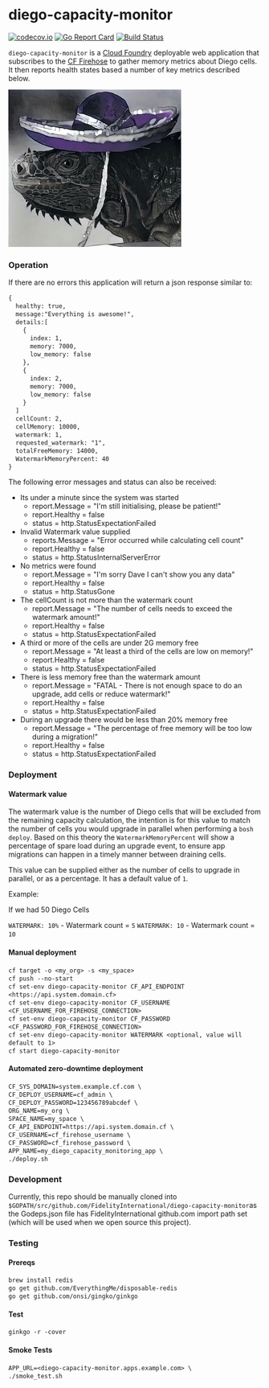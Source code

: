 # diego-capacity-monitor

[![codecov.io](https://codecov.io/github/FidelityInternational/diego-capacity-monitor/coverage.svg?branch=master)](https://codecov.io/github/FidelityInternational/diego-capacity-monitor?branch=master)
[![Go Report Card](https://goreportcard.com/badge/github.com/FidelityInternational/diego-capacity-monitor)](https://goreportcard.com/report/github.com/FidelityInternational/diego-capacity-monitor)
[![Build Status](https://travis-ci.org/FidelityInternational/diego-capacity-monitor.svg?branch=master)](https://travis-ci.org/FidelityInternational/diego-capacity-monitor)

`diego-capacity-monitor` is a [Cloud Foundry](https://www.cloudfoundry.org) deployable web application that subscribes to the [CF Firehose](https://docs.cloudfoundry.org/loggregator/architecture.html#firehose) to gather memory metrics about Diego cells. It then reports health states based a number of key metrics described below.

![Diego Monitor](diego-monitor.jpg "Diego Monitor")

### Operation

If there are no errors this application will return a json response similar to:

```
{
  healthy: true,
  message:"Everything is awesome!",
  details:[
    {
      index: 1,
      memory: 7000,
      low_memory: false
    },
    {
      index: 2,
      memory: 7000,
      low_memory: false
    }
  ]
  cellCount: 2,
  cellMemory: 10000,
  watermark: 1,
  requested_watermark: "1",
  totalFreeMemory: 14000,
  WatermarkMemoryPercent: 40
}
```

The following error messages and status can also be received:

- Its under a minute since the system was started
    - report.Message = "I'm still initialising, please be patient!"
    - report.Healthy = false
    - status = http.StatusExpectationFailed
- Invalid Watermark value supplied
    - reports.Message = "Error occurred while calculating cell count"
    - report.Healthy = false
    - status = http.StatusInternalServerError
- No metrics were found
    - report.Message = "I'm sorry Dave I can't show you any data"
    - report.Healthy = false
    - status = http.StatusGone
- The cellCount is not more than the watermark count
    - report.Message = "The number of cells needs to exceed the watermark amount!"
    - report.Healthy = false
    - status = http.StatusExpectationFailed
- A third or more of the cells are under 2G memory free
    - report.Message = "At least a third of the cells are low on memory!"
    - report.Healthy = false
    - status = http.StatusExpectationFailed
- There is less memory free than the watermark amount
    - report.Message = "FATAL - There is not enough space to do an upgrade, add cells or reduce watermark!"
    - report.Healthy = false
    - status = http.StatusExpectationFailed
- During an upgrade there would be less than 20% memory free
    - report.Message = "The percentage of free memory will be too low during a migration!"
    - report.Healthy = false
    - status = http.StatusExpectationFailed

### Deployment

#### Watermark value

The watermark value is the number of Diego cells that will be excluded from the remaining capacity calculation, the intention is for this value to match the number of cells you would upgrade in parallel when performing a `bosh deploy`. Based on this theory the `WatermarkMemoryPercent` will show a percentage of spare load during an upgrade event, to ensure app migrations can happen in a timely manner between draining cells.

This value can be supplied either as the number of cells to upgrade in parallel, or as a percentage. It has a default value of `1`.

Example:

If we had 50 Diego Cells

`WATERMARK: 10%` - Watermark count = `5`
`WATERMARK: 10` - Watermark count = `10`

#### Manual deployment

```
cf target -o <my_org> -s <my_space>
cf push --no-start
cf set-env diego-capacity-monitor CF_API_ENDPOINT <https://api.system.domain.cf>
cf set-env diego-capacity-monitor CF_USERNAME <CF_USERNAME_FOR_FIREHOSE_CONNECTION>
cf set-env diego-capacity-monitor CF_PASSWORD <CF_PASSWORD_FOR_FIREHOSE_CONNECTION>
cf set-env diego-capacity-monitor WATERMARK <optional, value will default to 1>
cf start diego-capacity-monitor
```

#### Automated zero-downtime deployment

```
CF_SYS_DOMAIN=system.example.cf.com \
CF_DEPLOY_USERNAME=cf_admin \
CF_DEPLOY_PASSWORD=123456789abcdef \
ORG_NAME=my_org \
SPACE_NAME=my_space \
CF_API_ENDPOINT=https://api.system.domain.cf \
CF_USERNAME=cf_firehose_username \
CF_PASSWORD=cf_firehose_password \
APP_NAME=my_diego_capacity_monitoring_app \
./deploy.sh
```

### Development

Currently, this repo should be manually cloned into `$GOPATH/src/github.com/FidelityInternational/diego-capacity-monitor`as the Godeps.json file has FidelityInternational github.com import path set (which will be used when we open source this project).

### Testing

#### Prereqs

```
brew install redis
go get github.com/EverythingMe/disposable-redis
go get github.com/onsi/gingko/ginkgo
```

#### Test

```
ginkgo -r -cover
```

#### Smoke Tests

```
APP_URL=<diego-capacity-monitor.apps.example.com> \
./smoke_test.sh
```
